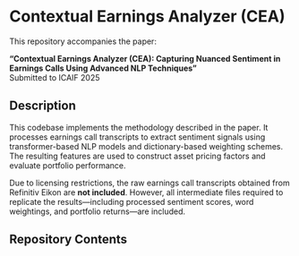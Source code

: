 # Contextual Earnings Analyzer (CEA)

This repository accompanies the paper:

**“Contextual Earnings Analyzer (CEA): Capturing Nuanced Sentiment in Earnings Calls Using Advanced NLP Techniques”**  
Submitted to ICAIF 2025

## Description

This codebase implements the methodology described in the paper. It processes earnings call transcripts to extract sentiment signals using transformer-based NLP models and dictionary-based weighting schemes. The resulting features are used to construct asset pricing factors and evaluate portfolio performance.

Due to licensing restrictions, the raw earnings call transcripts obtained from Refinitiv Eikon are **not included**. However, all intermediate files required to replicate the results—including processed sentiment scores, word weightings, and portfolio returns—are included.

## Repository Contents


